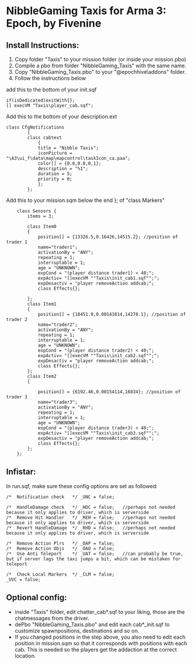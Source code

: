 # NibbleGaming Taxis for Arma 3: Epoch, by Fivenine

## Install Instructions:

1. Copy folder "Taxis" to your mission folder (or inside your mission.pbo)
2. Compile a pbo from folder "NibbleGaming_Taxis" with the same name.
3. Copy "NibbleGaming_Taxis.pbo" to your "@epochhive\addons" folder.
4. Follow the instructions below

add this to the bottom of your init.sqf

```sqf
if(isDedicated)exitWith{};
[] execVM "Taxis\player_cab.sqf";
```

Add this to the bottom of your description.ext
```sqf
class CfgNotifications
        {
        class cabtext
            {
            title = "Nibble Taxis";
            iconPicture = "\A3\ui_f\data\map\mapcontrol\taskIcon_ca.paa";
            color[] = {0.8,0.8,0,1};
            description = "%1";
            duration = 5;
            priority = 0;
            };
        };
```

Add this to your mission.sqm below the end }; of "class Markers"

```sqf
    class Sensors {
        items = 3;

        class Item0     
        {
            position[] = {13326.5,0.16426,14515.2}; //position of trader 1
            name="trader1";
            activationBy = "ANY";
            repeating = 1;
            interruptable = 1;
            age = "UNKNOWN";
            expCond = "(player distance trader1) < 40;";
            expActiv= "[]execVM ""Taxis\init_cab1.sqf"";";
            expDesactiv = "player removeAction addcab;";
            class Effects{};
            
        };
        class Item1     
        {
            position[] = {18451.9,0.00143814,14278.1}; //position of trader 2
            name="trader2";
            activationBy = "ANY";
            repeating = 1;
            interruptable = 1;
            age = "UNKNOWN";
            expCond = "(player distance trader2) < 40;";
            expActiv= "[]execVM ""Taxis\init_cab2.sqf"";";
            expDesactiv = "player removeAction addcab;";
            class Effects{};
        };
        class Item2 
        {
            
            position[] = {6192.46,0.00154114,16834}; //position of trader 3
            name="trader3";
            activationBy = "ANY";
            repeating = 1;
            interruptable = 1;
            age = "UNKNOWN";
            expCond = "(player distance trader3) < 40;";
            expActiv= "[]execVM ""Taxis\init_cab3.sqf"";";
            expDesactiv = "player removeAction addcab;";
            class Effects{};
        };
    };
```

## Infistar:

In run.sqf, make sure these config options are set as followed:

```sqf
/*  Notification check   */ _UNC = false;

/*  HandleDamage check   */ _HDC = false;	//perhaps not needed because it only applies to driver, which is serverside
/*  Remove Hit Handler   */ _REH = false;	//perhaps not needed because it only applies to driver, which is serverside
/*  Revert HandleDamage  */ _RHD = false;	//perhaps not needed because it only applies to driver, which is serverside

/*  Remove Action Plrs   */ _OAP = false;
/*  Remove Action Objs   */ _OAO = false;
/*  Use Anti Teleport    */ _UAT = false;  	//can probably be true, but if server lags the taxi jumps a bit, which can be mistaken for teleport

/*  Check Local Markers  */ _CLM = false;
_UVC = false;
```

## Optional config:

- inside "Taxis" folder, edit chatter_cab*.sqf to your liking, those are the chatmessages from the driver.
- dePbo "NibbleGaming_Taxis.pbo" and edit each cab*_init.sqf to customize spawnpositions, destinations and so on. 
- If you changed positions in the step above, you also need to edit each position in mission.sqm so that it corresponds with positions with each cab. This is needed so the players get the addaction at the correct location. 

